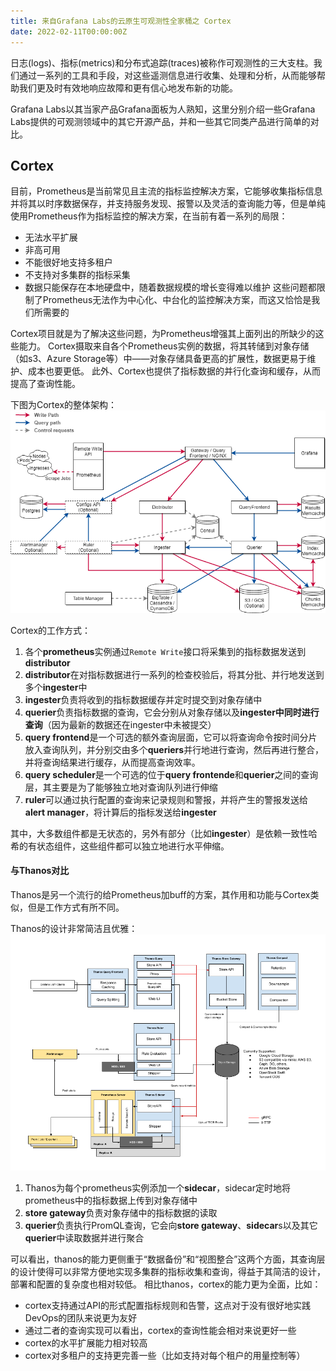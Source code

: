 ```yaml
---
title: 来自Grafana Labs的云原生可观测性全家桶之 Cortex
date: 2022-02-11T00:00:00Z
---
```


日志(logs)、指标(metrics)和分布式追踪(traces)被称作可观测性的三大支柱。我们通过一系列的工具和手段，对这些遥测信息进行收集、处理和分析，从而能够帮助我们更及时有效地响应故障和更有信心地发布新的功能。

Grafana Labs以其当家产品Grafana面板为人熟知，这里分别介绍一些Grafana Labs提供的可观测领域中的其它开源产品，并和一些其它同类产品进行简单的对比。

## Cortex

目前，Prometheus是当前常见且主流的指标监控解决方案，它能够收集指标信息并将其以时序数据保存，并支持服务发现、报警以及灵活的查询能力等，但是单纯使用Prometheus作为指标监控的解决方案，在当前有着一系列的局限：
* 无法水平扩展
* 非高可用
* 不能很好地支持多租户
* 不支持对多集群的指标采集
* 数据只能保存在本地硬盘中，随着数据规模的增长变得难以维护
这些问题都限制了Prometheus无法作为中心化、中台化的监控解决方案，而这又恰恰是我们所需要的

Cortex项目就是为了解决这些问题，为Prometheus增强其上面列出的所缺少的这些能力。
Cortex摄取来自各个Prometheus实例的数据，将其转储到对象存储（如s3、Azure Storage等）中——对象存储具备更高的扩展性，数据更易于维护、成本也要更低。
此外、Cortex也提供了指标数据的并行化查询和缓存，从而提高了查询性能。

下图为Cortex的整体架构：
![](/grafana-observability-stack/1.png)

Cortex的工作方式：
1. 各个**prometheus**实例通过`Remote Write`接口将采集到的指标数据发送到**distributor**
2. **distributor**在对指标数据进行一系列的检查校验后，将其分批、并行地发送到多个**ingester**中
3. **ingester**负责将收到的指标数据缓存并定时提交到对象存储中
4. **querier**负责指标数据的查询，它会分别从对象存储以及**ingester中同时进行查询**（因为最新的数据还在ingester中未被提交）
5. **query frontend**是一个可选的额外查询层面，它可以将查询命令按时间分片放入查询队列，并分别交由多个**queriers**并行地进行查询，然后再进行整合，并将查询结果进行缓存，从而提高查询效率。
6. **query scheduler**是一个可选的位于**query frontende**和**querier**之间的查询层，其主要是为了能够独立地对查询队列进行伸缩
7. **ruler**可以通过执行配置的查询来记录规则和警报，并将产生的警报发送给**alert manager**，将计算后的指标发送给**ingester**

其中，大多数组件都是无状态的，另外有部分（比如**ingester**）是依赖一致性哈希的有状态组件，这些组件都可以独立地进行水平伸缩。

#### 与Thanos对比

Thanos是另一个流行的给Prometheus加buff的方案，其作用和功能与Cortex类似，但是工作方式有所不同。

Thanos的设计非常简洁且优雅：
![](/grafana-observability-stack/2.png)

1. Thanos为每个prometheus实例添加一个**sidecar**，sidecar定时地将prometheus中的指标数据上传到对象存储中
2. **store gateway**负责对象存储中的指标数据的读取
3. **querier**负责执行PromQL查询，它会向**store gateway**、**sidecar**s以及其它**querier**中读取数据并进行聚合

可以看出，thanos的能力更侧重于“数据备份”和“视图整合”这两个方面，其查询层的设计使得可以非常方便地实现多集群的指标收集和查询，得益于其简洁的设计，部署和配置的复杂度也相对较低。
相比thanos，cortex的能力更为全面，比如：
* cortex支持通过API的形式配置指标规则和告警，这点对于没有很好地实践DevOps的团队来说更为友好
* 通过二者的查询实现可以看出，cortex的查询性能会相对来说更好一些
* cortex的水平扩展能力相对较高
* cortex对多租户的支持更完善一些（比如支持对每个租户的用量控制等）

